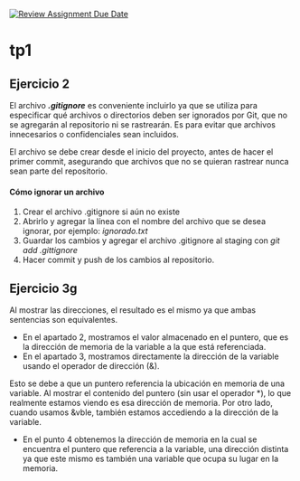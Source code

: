 [![Review Assignment Due Date](https://classroom.github.com/assets/deadline-readme-button-22041afd0340ce965d47ae6ef1cefeee28c7c493a6346c4f15d667ab976d596c.svg)](https://classroom.github.com/a/kl-E8VQf)
# tp1
## **Ejercicio 2** 
El archivo _**.gitignore**_ es conveniente incluirlo ya que se utiliza para especificar qué archivos o directorios deben ser ignorados por Git, que no se agregarán al repositorio ni se rastrearán. Es para evitar que archivos innecesarios o confidenciales sean incluidos. 

El archivo se debe crear desde el inicio del proyecto, antes de hacer el primer commit, asegurando que archivos que no se quieran rastrear nunca sean parte del repositorio.

#### **Cómo ignorar un archivo**
1. Crear el archivo .gitignore si aún no existe
2. Abrirlo y agregar la línea con el nombre del archivo que se desea ignorar, por ejemplo: _ignorado.txt_
3. Guardar los cambios y agregar el archivo .gitignore al staging con _git add .gittignore_
4. Hacer commit y push de los cambios al repositorio. 

## **Ejercicio 3g** 
Al mostrar las direcciones, el resultado es el mismo ya que ambas sentencias son equivalentes. 

* En el apartado 2, mostramos el valor almacenado en el puntero, que es la dirección de memoria de la variable a la que está referenciada.
* En el apartado 3, mostramos directamente la dirección de la variable usando el operador de dirección (&).

Esto se debe a que un puntero referencia la ubicación en memoria de una variable. Al mostrar el contenido del puntero (sin usar el operador *), lo que realmente estamos viendo es esa dirección de memoria. 
Por otro lado, cuando usamos &vble,  también estamos accediendo a la dirección de la variable. 

* En el punto 4 obtenemos la dirección de memoria en la cual se encuentra el puntero que referencia a la variable, una dirección distinta ya que este mismo es también una variable que ocupa su lugar en la memoria. 